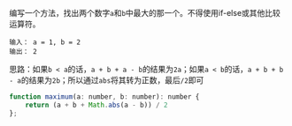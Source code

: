 编写一个方法，找出两个数字`a`和`b`中最大的那一个。不得使用if-else或其他比较运算符。

```
输入： a = 1, b = 2
输出： 2
```

思路：如果`b < a`的话，`a + b + a - b`的结果为`2a`；如果`a < b`的话，`a + b + b - a`的结果为`2b`；所以通过`abs`将其转为正数，最后`/2`即可

```js
function maximum(a: number, b: number): number {
    return (a + b + Math.abs(a - b)) / 2
};
```

